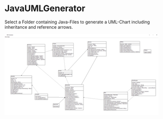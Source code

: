 # JavaUMLGenerator
Select a Folder containing Java-Files to generate a UML-Chart including inheritance and reference arrows.

![alt text](rsc/example.png?raw=true)

